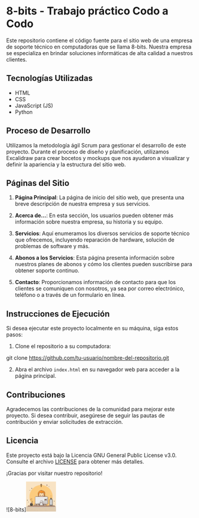 # 8-bits - Trabajo práctico Codo a Codo

Este repositorio contiene el código fuente para el sitio web de una empresa de soporte técnico en computadoras que se llama 8-bits. Nuestra empresa se especializa en brindar soluciones informáticas de alta calidad a nuestros clientes.

## Tecnologías Utilizadas

- HTML
- CSS
- JavaScript (JS)
- Python

## Proceso de Desarrollo

Utilizamos la metodología ágil Scrum para gestionar el desarrollo de este proyecto. Durante el proceso de diseño y planificación, utilizamos Excalidraw para crear bocetos y mockups que nos ayudaron a visualizar y definir la apariencia y la estructura del sitio web.

## Páginas del Sitio

1. **Página Principal**: La página de inicio del sitio web, que presenta una breve descripción de nuestra empresa y sus servicios.

2. **Acerca de...**: En esta sección, los usuarios pueden obtener más información sobre nuestra empresa, su historia y su equipo.

3. **Servicios**: Aquí enumeramos los diversos servicios de soporte técnico que ofrecemos, incluyendo reparación de hardware, solución de problemas de software y más.

4. **Abonos a los Servicios**: Esta página presenta información sobre nuestros planes de abonos y cómo los clientes pueden suscribirse para obtener soporte continuo.

5. **Contacto**: Proporcionamos información de contacto para que los clientes se comuniquen con nosotros, ya sea por correo electrónico, teléfono o a través de un formulario en línea.

## Instrucciones de Ejecución

Si desea ejecutar este proyecto localmente en su máquina, siga estos pasos:

1. Clone el repositorio a su computadora:

git clone https://github.com/tu-usuario/nombre-del-repositorio.git


2. Abra el archivo `index.html` en su navegador web para acceder a la página principal.

## Contribuciones

Agradecemos las contribuciones de la comunidad para mejorar este proyecto. Si desea contribuir, asegúrese de seguir las pautas de contribución y enviar solicitudes de extracción.

## Licencia

Este proyecto está bajo la Licencia GNU General Public License v3.0. Consulte el archivo [LICENSE](LICENSE) para obtener más detalles.

¡Gracias por visitar nuestro repositorio!

![8-bits]<img src="logo.png" height=80px>
